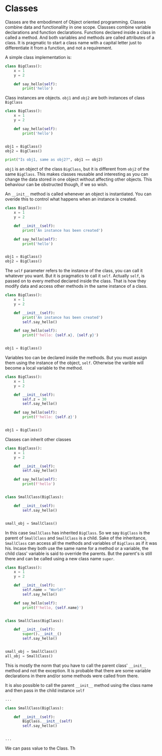 # Classes

Classes are the embodiment of Object oriented programming. Classes combine data and functionalilty in one scope. Classses combine variable declarations and function declarations. Functions declared inside a class in called a method. And both variables and methods are called attributes of a class. It is pragmatic to start a class name with a capital letter just to differentiate it from a function, and not a requirement.

A simple class implementation is:

```python
class BigClass():
    x = 1
    y = 2

    def say_hello(self):
        print('hello')
```

Class instances are objects. `obj1` and `obj2` are both instances of class `BigClass`

```python
class BigClass():
    x = 1
    y = 2

    def say_hello(self):
        print('hello')


obj1 = BigClass()
obj2 = BigClass()

print("Is obj1, same as obj2?", obj1 == obj2)
```

`obj1` is an object of the class `BigClass`, but it is different from `obj2` of the same `BigClass`. This makes classes reusable and interesting as you can change the data stored in one object without affecting other objects. This behaviour can be obstructed though, if we so wish.

An `__init__` method is called whenever an object is instantiated. You can overide this to control what happens when an instance is created.

```python
class BigClass():
    x = 1
    y = 2

    def __init__(self):
        print('An instance has been created')

    def say_hello(self):
        print('hello')


obj1 = BigClass()
obj2 = BigClass()
```

The `self` parameter refers to the instance of the class, you can call it whatever you want. But it is pragmatics to call it `self`. Actually `self`, is passed on to every method declared inside the class. That is how they modify data and access other methods in the same instance of a class.

```python
class BigClass():
    x = 1
    y = 2

    def __init__(self):
        print('An instance has been created')
        self.say_hello()

    def say_hello(self):
        print(f'hello: {self.x}, {self.y}')


obj1 = BigClass()
```

Variables too can be declared inside the methods. But you must assign them using the instance of the object, `self`. Otherwise the varible will become a local variable to the method.

```python
class BigClass():
    x = 1
    y = 2

    def __init__(self):
        self.z = 30
        self.say_hello()

    def say_hello(self):
        print(f'hello: {self.z}')


obj1 = BigClass()
```

Classes can inherit other classes

```python
class BigClass():
    x = 1
    y = 2

    def __init__(self):
        self.say_hello()

    def say_hello(self):
        print(f'hello')


class SmallClass(BigClass):

    def __init__(self):
        self.say_hello()


small_obj = SmallClass()
```

In this case `SmallClass` has inherited `BigClass`. So we say `BigClass` is the parent of `SmallClass` and `SmallClass` is a child. Sake of the inheritance, `SmallClass` can access all the methods and variables of `BigClass` as if it was his. Incase they both use the same name for a method or a variable, the child class' variable is said to override the parents. But the parent's is still there and can be called using a new class name `super`.

```python
class BigClass():
    x = 1
    y = 2

    def __init__(self):
        self.name = "World!"
        self.say_hello()

    def say_hello(self):
        print(f'hello, {self.name}')


class SmallClass(BigClass):

    def __init__(self):
        super().__init__()
        self.say_hello()


small_obj = SmallClass()
all_obj = SmallClass()
```

This is mostly the norm that you have to call the parent class' `__init__` method and not the exception. It is probable that there are some variable declarations in there and/or some methods were called from there.

It is also possible to call the parent `__init__` method using the class name and then pass in the child instance `self`

```python
...

class SmallClass(BigClass):

    def __init__(self):
        BigClass.__init__(self)
        self.say_hello()


...
```

We can pass value to the Class. Th

